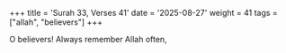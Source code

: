 +++
title = 'Surah 33, Verses 41'
date = '2025-08-27'
weight = 41
tags = ["allah", "believers"]
+++

O believers! Always remember Allah often,